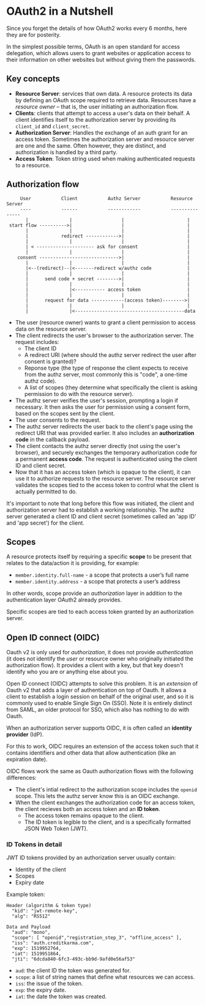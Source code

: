 OAuth2 in a Nutshell
====================

Since you forget the details of how OAuth2 works every 6 months, here they are for posterity.

In the simplest possible terms, OAuth is an open standard for access delegation, which allows users to grant websites or application access to their information on other websites but without giving them the passwords.

Key concepts
------------

* __Resource Server__:  services that own data. A resource protects its data by defining an OAuth scope required to retrieve data. Resources have a _resource owner_ – that is, the user initiating an authorization flow.
* __Clients__:  clients that attempt to access a user's data on their behalf. A client identifies itself to the authorization server by providing its `client_id` and `client_secret`.
* __Authorization Server__: Handles the exchange of an auth grant for an access token. Sometimes the authorization server and resource server are one and the same. Often however, they are distinct, and authorization is handled by a third party.
* __Access Token__: Token string used when making authenticated requests to a resource.

Authorization flow
------------------

```
     User           Client           Authz Server           Resource Server
     ----           ------           ------------           ---------------
       |               |                  |                       |
 start flow ---------->|                  |                       |
       |               |                  |                       |
       |            redirect ------------>|                       |
       |               |                  |                       |
       | < --------------------- ask for consent                  |
       |               |                  |                       |
    consent ----------------------------->|                       |
       |               |                  |                       |
       |<--(redirect)--|<-------redirect w/authz code             |
       |               |                  |                       |
       |      send code + secret -------->|                       |   
       |               |                  |                       |
       |               |<----------- access token                 |
       |               |                  |                       |
       |      request for data ------------(access token)-------->|
       |               |                  |                       |
       |               |<----------------------------------------data 
```

* The user (resource owner) wants to grant a client permission to access data on the resource server.
* The client redirects the user's browser to the authorization server. The request includes:
  * The client ID
  * A redirect URI (where should the authz server redirect the user after consent is granted)?
  * Reponse type (the type of response the client expects to receive from the authz server, most commonly this is "code", a one-time authz code).
  * A list of scopes (they determine what specifically the client is asking permission to do with the resource server).
* The authz server verifies the user's session, prompting a login if necessary. It then asks the user for permission using a consent form, based on the scopes sent by the client.
* The user consents to the request.
* The authz server redirects the user back to the client's page using the redirect URI that was provided earlier. It also includes an __authorization code__ in the callback payload.
* The client contacts the authz server directly (not using the user's browser), and securely exchanges the temporary authorization code for a permanent __access code__. The request is authenticated using the client ID and client secret.
* Now that it has an access token (which is opaque to the client), it can use it to authorize requests to the resource server. The resource server validates the scopes tied to the access token to control what the client is actually permitted to do.

It's important to note that long before this flow was initiated, the client and authorization server had to establish a working relationship. The authz server generated a client ID and client secret (sometimes called an 'app ID' and 'app secret') for the client.

Scopes
------

A resource protects itself by requiring a specific __scope__ to be present that relates to the data/action it is providing, for example: 

* `member.identity.full-name` - a scope that protects a user’s full name 
* `member.identity.address` - a scope that protects a user’s address

In other words, scope provide an _authorization_ layer in addition to the authentication layer OAuth2 already provides.

Specific scopes are tied to each access token granted by an authorization server.

Open ID connect (OIDC)
----------------------

Oauth v2 is only used for _authorization_, it does not provide _authentication_ (it does not identify the _user_ or resource owner who originally initiated the authorization flow). It provides a client with a key, but that key doesn't identify who you are or anything else about you.

Open ID connect (OIDC) attempts to solve this problem. It is an _extension_ of Oauth v2 that adds a layer of authentication on top of Oauth. It allows a client to establish a login session on behalf of the original user, and so it is commonly used to enable Single Sign On (SSO). Note it is entirely distinct from SAML, an older protocol for SSO, which also has nothing to do with Oauth.

When an authorization server supports OIDC, it is often called an __identity provider__ (IdP).

For this to work, OIDC requires an extension of the access token such that it contains identifiers and other data that allow authentication (like an expiration date).

OIDC flows work the same as Oauth authorization flows with the following differences:

* The client's intial redirect to the authorization scope includes the `openid` scope. This lets the authz server know this is an OIDC exchange.
* When the client exchanges the authorization code for an access token, the client recieves both an access token and an __ID token__.
  * The access token remains opaque to the client.
  * The ID token is legible to the client, and is a specifically formatted JSON Web Token (JWT).

### ID Tokens in detail

JWT ID tokens provided by an authorization server usually contain:

* Identity of the client
* Scopes
* Expiry date

Example token:

```
Header (algorithm & token type)
  "kid": "jwt-remote-key", 
  "alg": "RS512" 

Data and Payload
  "aud": "mono",
  "scope": [ "openid","registration_step_3", "offline_access" ],
  "iss": "auth.creditkarma.com",
  "exp": 1519952764,
  "iat": 1519951864,
  "jti": "6dcda840-6fc3-493c-bb9d-9afd0e56af53"
```

* `aud`: the client ID the token was generated for.
* `scope`: a list of string names that define what resources we can access.
* `iss`: the issue of the token.
* `exp`: the expiry date.
* `iat`: the date the token was created.
